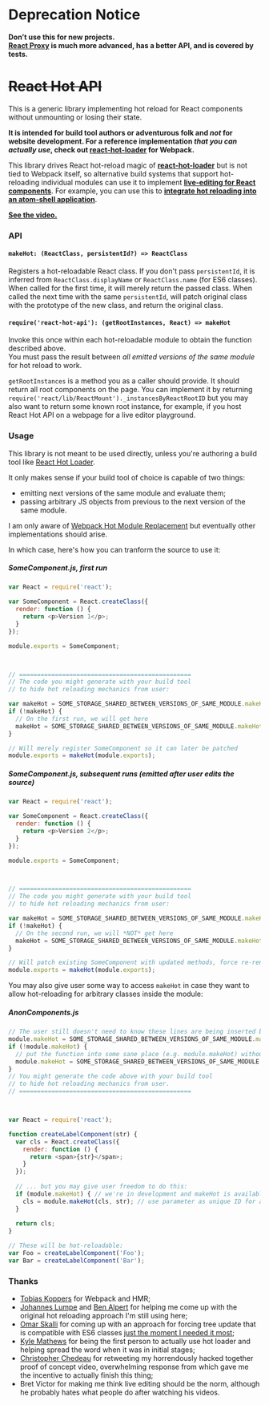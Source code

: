 # Deprecation Notice
**Don’t use this for new projects.**  
**[React Proxy](https://github.com/gaearon/react-proxy) is much more advanced, has a better API, and is covered by tests.**

<s>React Hot API</s>
=========

This is a generic library implementing hot reload for React components without unmounting or losing their state.  

**It is intended for build tool authors or adventurous folk and *not* for website development. For a reference implementation *that you can actually use*, check out [react-hot-loader](https://github.com/gaearon/react-hot-loader) for Webpack.**

This library drives React hot-reload magic of **[react-hot-loader](https://github.com/gaearon/react-hot-loader)** but is not tied to Webpack itself, so alternative build systems that support hot-reloading individual modules can use it to implement **[live-editing for React components](http://gaearon.github.io/react-hot-loader/)**. For example, you can use this to **[integrate hot reloading into an atom-shell application](https://github.com/BenoitZugmeyer/chwitt-react/blob/2d62184986c7c183955dcb607dba5ceda70a2221/bootstrap-jsx.js#L33)**. 

**[See the video.](https://vimeo.com/100010922)**

### API

#### `makeHot: (ReactClass, persistentId?) => ReactClass`

Registers a hot-reloadable React class. If you don't pass `persistentId`, it is inferred from `ReactClass.displayName` or `ReactClass.name` (for ES6 classes). When called for the first time, it will merely return the passed class. When called the next time with the same `persistentId`, will patch original class with the prototype of the new class, and return the original class.

#### `require('react-hot-api'): (getRootInstances, React) => makeHot`

Invoke this once within each hot-reloadable module to obtain the function described above.  
You must pass the result between *all emitted versions of the same module* for hot reload to work.

`getRootInstances` is a method you as a caller should provide. It should return all root components on the page.
You can implement it by returning `require('react/lib/ReactMount')._instancesByReactRootID` but you may also want to return some known root instance, for example, if you host React Hot API on a webpage for a live editor playground.

### Usage

This library is not meant to be used directly, unless you're authoring a build tool like [React Hot Loader](https://github.com/gaearon/react-hot-loader).

It only makes sense if your build tool of choice is capable of two things:

* emitting next versions of the same module and evaluate them;
* passing arbitrary JS objects from previous to the next version of the same module.

I am only aware of [Webpack Hot Module Replacement](http://webpack.github.io/docs/hot-module-replacement.html) but eventually other implementations should arise.

In which case, here's how you can tranform the source to use it:

##### SomeComponent.js, first run

```javascript
var React = require('react');

var SomeComponent = React.createClass({
  render: function () {
    return <p>Version 1</p>;
  }
});

module.exports = SomeComponent;



// ================================================
// The code you might generate with your build tool
// to hide hot reloading mechanics from user:

var makeHot = SOME_STORAGE_SHARED_BETWEEN_VERSIONS_OF_SAME_MODULE.makeHot;
if (!makeHot) {
  // On the first run, we will get here
  makeHot = SOME_STORAGE_SHARED_BETWEEN_VERSIONS_OF_SAME_MODULE.makeHot = require('react-hot-api')(require('react/lib/ReactMount'));
}

// Will merely register SomeComponent so it can later be patched
module.exports = makeHot(module.exports);
```

##### SomeComponent.js, subsequent runs (emitted after user edits the source)
```javascript
var React = require('react');

var SomeComponent = React.createClass({
  render: function () {
    return <p>Version 2</p>;
  }
});

module.exports = SomeComponent;



// ================================================
// The code you might generate with your build tool
// to hide hot reloading mechanics from user:

var makeHot = SOME_STORAGE_SHARED_BETWEEN_VERSIONS_OF_SAME_MODULE.makeHot;
if (!makeHot) {
  // On the second run, we will *NOT* get here
  makeHot = SOME_STORAGE_SHARED_BETWEEN_VERSIONS_OF_SAME_MODULE.makeHot = require('react-hot-api')(require('react/lib/ReactMount'));
}

// Will patch existing SomeComponent with updated methods, force re-rendering and return patched first version
module.exports = makeHot(module.exports);
```

You may also give user some way to access `makeHot` in case they want to allow hot-reloading for arbitrary classes inside the module:

##### AnonComponents.js
```javascript
// The user still doesn't need to know these lines are being inserted by the tool:
module.makeHot = SOME_STORAGE_SHARED_BETWEEN_VERSIONS_OF_SAME_MODULE.makeHot;
if (!module.makeHot) {
  // put the function into some sane place (e.g. module.makeHot) without relying on hidden variables
  module.makeHot = SOME_STORAGE_SHARED_BETWEEN_VERSIONS_OF_SAME_MODULE.makeHot = require('react-hot-api')(require('react/lib/ReactMount'));
}
// You might generate the code above with your build tool
// to hide hot reloading mechanics from user.
// ================================================



var React = require('react');

function createLabelComponent(str) {
  var cls = React.createClass({
    render: function () {
      return <span>{str}</span>;
    }
  });
  
  // ... but you may give user freedom to do this:
  if (module.makeHot) { // we're in development and makeHot is available
    cls = module.makeHot(cls, str); // use parameter as unique ID for anon class
  }
  
  return cls;
}

// These will be hot-reloadable:
var Foo = createLabelComponent('Foo');
var Bar = createLabelComponent('Bar');
```

### Thanks

* [Tobias Koppers](https://github.com/sokra) for Webpack and HMR;
* [Johannes Lumpe](https://github.com/johanneslumpe) and [Ben Alpert](https://github.com/spicyj) for helping me come up with the original hot reloading approach I'm still using here;
* [Omar Skalli](https://github.com/Chetane) for coming up with an approach for forcing tree update that is compatible with ES6 classes [just the moment I needed it most](https://twitter.com/dan_abramov/status/543174410493239297);
* [Kyle Mathews](http://github.com/KyleAMathews) for being the first person to actually use hot loader and helping spread the word when it was in initial stages;
* [Christopher Chedeau](https://github.com/vjeux) for retweeting my horrendously hacked together proof of concept video, overwhelming response from which gave me the incentive to actually finish this thing;
* Bret Victor for making me think live editing should be the norm, although he probably hates what people do after watching his videos.
